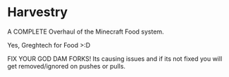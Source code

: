 Harvestry
========================================================================================================================

A COMPLETE Overhaul of the Minecraft Food system.

Yes, Greghtech for Food >:D

FIX YOUR GOD DAM FORKS! Its causing issues and if its not fixed you will get removed/ignored on pushes or pulls.
